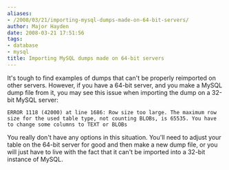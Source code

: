 ```yaml
---
aliases:
- /2008/03/21/importing-mysql-dumps-made-on-64-bit-servers/
author: Major Hayden
date: 2008-03-21 17:51:56
tags:
- database
- mysql
title: Importing MySQL dumps made on 64-bit servers
---
```


It's tough to find examples of dumps that can't be properly reimported on other servers. However, if you have a 64-bit server, and you make a MySQL dump file from it, you may see this issue when importing the dump on a 32-bit MySQL server:

```
ERROR 1118 (42000) at line 1686: Row size too large. The maximum row size for the used table type, not counting BLOBs, is 65535. You have to change some columns to TEXT or BLOBs
```

You really don't have any options in this situation. You'll need to adjust your table on the 64-bit server for good and then make a new dump file, or you will just have to live with the fact that it can't be imported into a 32-bit instance of MySQL.